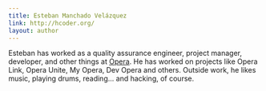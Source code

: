 ```yaml
---
title: Esteban Manchado Velázquez
link: http://hcoder.org/
layout: author
---
```


Esteban has worked as a quality assurance engineer, project manager, developer, and other things at [Opera](http://www.opera.com). He has worked on projects like Opera Link, Opera Unite, My Opera, Dev Opera and others. Outside work, he likes music, playing drums, reading... and hacking, of course.